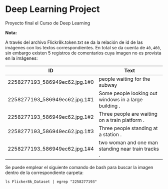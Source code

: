 # Deep Learning Project

Proyecto final el Curso de Deep Learning

**Nota:**

A través del archivo Flickr8k.token.txt se da la relación de id de las imágenes con los textos correspondientes. En total se da cuenta de `40,460`, sin embargo existen 5 registros de comentarios cuya imagen no es provista en la imágenes:

| ID                            | Text                                                  |
|-------------------------------|-------------------------------------------------------|
| 2258277193_586949ec62.jpg.1#0 | people waiting for the subway                         |
| 2258277193_586949ec62.jpg.1#1 | Some people looking out windows in a large building . |
| 2258277193_586949ec62.jpg.1#2 | Three people are waiting on a train platform .        |
| 2258277193_586949ec62.jpg.1#3 | Three people standing at a station .                  |
| 2258277193_586949ec62.jpg.1#4 | two woman and one man standing near train tracks .    |

Se puede emplear el siguiente comando de bash para buscar la imagen dentro de la correspondiente carpeta:

```
ls Flicker8k_Dataset | egrep "2258277193"
